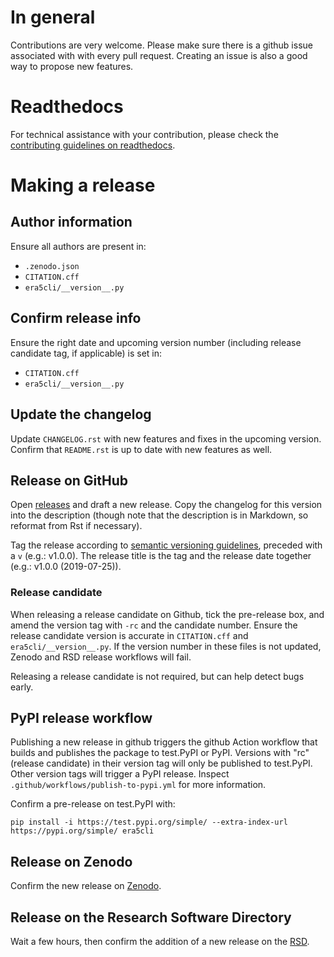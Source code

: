 # In general
Contributions are very welcome. Please make sure there is a github issue
associated with with every pull request. Creating an issue is also a good
way to propose new features.

# Readthedocs
For technical assistance with your contribution, please check the [contributing
guidelines on
readthedocs](https://era5cli.readthedocs.io/en/latest/contribute.html).

# Making a release

## Author information
Ensure all authors are present in:

- `.zenodo.json`
- `CITATION.cff`
- `era5cli/__version__.py`

## Confirm release info
Ensure the right date and upcoming version number (including release candidate
tag, if applicable) is set in:

- `CITATION.cff`
- `era5cli/__version__.py`

## Update the changelog
Update `CHANGELOG.rst` with new features and fixes in the upcoming version.
Confirm that `README.rst` is up to date with new features as well.

## Release on GitHub
Open [releases](https://github.com/eWaterCycle/era5cli/releases) and draft a new
release. Copy the changelog for this version into the description (though note
that the description is in Markdown, so reformat from Rst if necessary).

Tag the release according to [semantic versioning
guidelines](https://semver.org/), preceded with a `v` (e.g.: v1.0.0). The
release title is the tag and the release date together (e.g.: v1.0.0
(2019-07-25)).

### Release candidate
When releasing a release candidate on Github, tick the pre-release box, and
amend the version tag with `-rc` and the candidate number. Ensure the release
candidate version is accurate in `CITATION.cff` and `era5cli/__version__.py`.
If the version number in these files is not updated, Zenodo and RSD release
workflows will fail.

Releasing a release candidate is not required, but can help detect bugs early.

## PyPI release workflow
Publishing a new release in github triggers the github Action workflow that
builds and publishes the package to test.PyPI or PyPI. Versions with "rc"
(release candidate) in their version tag will only be published to test.PyPI.
Other version tags will trigger a PyPI release. Inspect
`.github/workflows/publish-to-pypi.yml` for more information.

Confirm a pre-release on test.PyPI with:
```
pip install -i https://test.pypi.org/simple/ --extra-index-url https://pypi.org/simple/ era5cli
```

## Release on Zenodo
Confirm the new release on [Zenodo](https://doi.org/10.5281/zenodo.3252665).

## Release on the Research Software Directory
Wait a few hours, then confirm the addition of a new release on the
[RSD](https://www.research-software.nl/software/era5cli).
